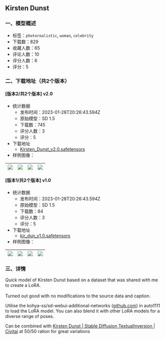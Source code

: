 ## Kirsten Dunst
### 一、模型概述

- 标签：`photorealistic`, `woman`, `celebrity`
- 下载数：829
- 收藏人数：65
- 评论人数：10
- 评分人数：6
- 评分：5

### 二、下载地址（共2个版本）

#### [版本2/共2个版本] v2.0

- 统计数据
  - 发布时间：2023-01-28T20:26:43.594Z
  - 原始模型：SD 1.5
  - 下载数：745
  - 评分人数：3
  - 评分：5
- 下载地址
  - [Kirsten_Dunst_v2.0.safetensors](https://civitai.com/api/download/models/6467)
- 样例图像：

| <img src="https://image.civitai.com/xG1nkqKTMzGDvpLrqFT7WA/cf5dcda8-012d-428c-bdfe-8168daa93600/width=450/58171.jpeg" /> | <img src="https://image.civitai.com/xG1nkqKTMzGDvpLrqFT7WA/0cd9c769-b2ba-4745-7c87-8ae17ad36c00/width=450/58165.jpeg" /> | <img src="https://image.civitai.com/xG1nkqKTMzGDvpLrqFT7WA/2ce49055-b98e-4e1b-ac58-b6ab5c97c500/width=450/58170.jpeg" /> | <img src="https://image.civitai.com/xG1nkqKTMzGDvpLrqFT7WA/418d3d45-87e1-4632-59e3-6f8b7d735900/width=450/58158.jpeg" /> |
| ---- | ---- | ---- | ---- |

#### [版本1/共2个版本] v1.0

- 统计数据
  - 发布时间：2023-01-28T20:26:43.594Z
  - 原始模型：SD 1.5
  - 下载数：84
  - 评分人数：3
  - 评分：5
- 下载地址
  - [kir_dun_v1.0.safetensors](https://civitai.com/api/download/models/6437)
- 样例图像：

| <img src="https://image.civitai.com/xG1nkqKTMzGDvpLrqFT7WA/1a69ae78-7a77-412c-982b-213317f70800/width=450/57795.jpeg" /> | <img src="https://image.civitai.com/xG1nkqKTMzGDvpLrqFT7WA/8458d216-6848-4216-9066-bc8671725f00/width=450/57806.jpeg" /> | <img src="https://image.civitai.com/xG1nkqKTMzGDvpLrqFT7WA/b3a7e4b8-2232-412c-3243-e75220b43700/width=450/57805.jpeg" /> | <img src="https://image.civitai.com/xG1nkqKTMzGDvpLrqFT7WA/4ac52929-e313-4a33-36ff-beca1618cc00/width=450/57804.jpeg" /> |
| ---- | ---- | ---- | ---- |


### 三、详情
<p>Quick model of Kirsten Dunst based on a dataset that was shared with me to create a LoRA.<br /><br />Turned out good with no modifications to the source data and caption.</p><p></p><p>Utilise the kohya-ss/sd-webui-additional-networks (<a target="_blank" rel="ugc" href="http://github.com"><u>github.com</u></a>) in auto1111 to load the LoRA model. You can also blend it with other LoRA models for a diverse range of poses.</p><p></p><p>Can be combined with <a target="_blank" rel="ugc" href="https://civitai.com/models/5538/kirsten-dunst">Kirsten Dunst | Stable Diffusion TextualInversion | Civitai</a> at 50/50 ration for great variations</p>